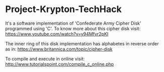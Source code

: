 # Project-Krypton-TechHack

It's a software implementation of 'Confederate Army Cipher Disk' programmed using 'C'.
To know more about this cipher disk visit: https://www.youtube.com/watch?v=y94Mfvr2pKI

The inner ring of this disk implementation has alphabetes in reverse order as in: https://www.britannica.com/topic/cipher-disk

To compile and execute in online visit: http://www.tutorialspoint.com/compile_c_online.php
